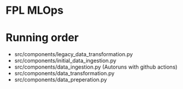 # FPL MLOps

# Running order
* src/components/legacy_data_transformation.py
* src/components/initial_data_ingestion.py
* src/components/data_ingestion.py (Autoruns with github actions)
* src/components/data_transformation.py
* src/components/data_preperation.py